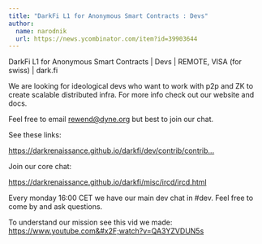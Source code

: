 ```yaml
---
title: "DarkFi L1 for Anonymous Smart Contracts : Devs"
author:
  name: narodnik
  url: https://news.ycombinator.com/item?id=39903644
---
```

DarkFi L1 for Anonymous Smart Contracts | Devs | REMOTE, VISA (for swiss) | dark.fi

We are looking for ideological devs who want to work with p2p and ZK to create scalable distributed infra.
For more info check out our website and docs.

Feel free to email rewend@dyne.org but best to join our chat.

See these links:

<a href="https:&#x2F;&#x2F;darkrenaissance.github.io&#x2F;darkfi&#x2F;dev&#x2F;contrib&#x2F;contrib.html#employment" rel="nofollow">https:&#x2F;&#x2F;darkrenaissance.github.io&#x2F;darkfi&#x2F;dev&#x2F;contrib&#x2F;contrib...</a>

Join our core chat:

<a href="https:&#x2F;&#x2F;darkrenaissance.github.io&#x2F;darkfi&#x2F;misc&#x2F;ircd&#x2F;ircd.html" rel="nofollow">https:&#x2F;&#x2F;darkrenaissance.github.io&#x2F;darkfi&#x2F;misc&#x2F;ircd&#x2F;ircd.html</a>

Every monday 16:00 CET we have our main dev chat in #dev. Feel free to come by and ask questions.

To understand our mission see this vid we made: <a href="https:&#x2F;&#x2F;www.youtube.com&#x2F;watch?v=QA3YZVDUN5s" rel="nofollow">https:&#x2F;&#x2F;www.youtube.com&#x2F;watch?v=QA3YZVDUN5s</a>
